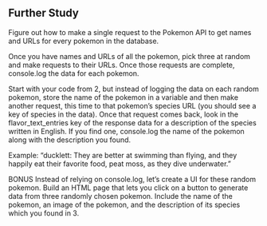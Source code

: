 ## Further Study
Figure out how to make a single request to the Pokemon API to get names and URLs for every pokemon in the database.

Once you have names and URLs of all the pokemon, pick three at random and make requests to their URLs. Once those requests are complete, console.log the data for each pokemon.

Start with your code from 2, but instead of logging the data on each random pokemon, store the name of the pokemon in a variable and then make another request, this time to that pokemon’s species URL (you should see a key of species in the data). Once that request comes back, look in the flavor_text_entries key of the response data for a description of the species written in English. If you find one, console.log the name of the pokemon along with the description you found.

Example: “ducklett: They are better at swimming than flying, and they happily eat their favorite food, peat moss, as they dive underwater.”

BONUS Instead of relying on console.log, let’s create a UI for these random pokemon. Build an HTML page that lets you click on a button to generate data from three randomly chosen pokemon. Include the name of the pokemon, an image of the pokemon, and the description of its species which you found in 3.